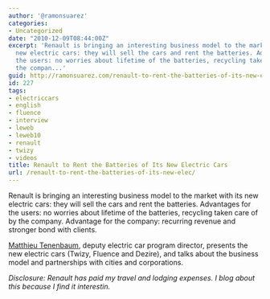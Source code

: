 ```yaml
---
author: '@ramonsuarez'
categories:
- Uncategorized
date: "2010-12-09T08:44:00Z"
excerpt: 'Renault is bringing an interesting business model to the market with its
  new electric cars: they will sell the cars and rent the batteries. Advantages for
  the users: no worries about lifetime of the batteries, recycling taken care of by
  the compan...'
guid: http://ramonsuarez.com/renault-to-rent-the-batteries-of-its-new-elec
id: 227
tags:
- electriccars
- english
- fluence
- interview
- leweb
- leweb10
- renault
- twizy
- videos
title: Renault to Rent the Batteries of Its New Electric Cars
url: /renault-to-rent-the-batteries-of-its-new-elec/
---
```


Renault is bringing an interesting business model to the market with its new electric cars: they will sell the cars and rent the batteries. Advantages for the users: no worries about lifetime of the batteries, recycling taken care of by the company. Advantage for the company: recurring revenue and stronger bond with clients.

[Matthieu Tenenbaum](http://fr.linkedin.com/pub/matthieu-tenenbaum/12/524/18 "Matthieu Tenenbaum"), deputy electric car program director, presents the new electric cars (Twizy, Fluence and Dezire), and talks about the business model and partnerships with cities and corporations.

*Disclosure: Renault has paid my travel and lodging expenses. I blog about this because I find it interestin.*